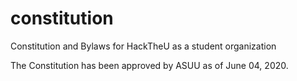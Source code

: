 # constitution
Constitution and Bylaws for HackTheU as a student organization

The Constitution has been approved by ASUU as of June 04, 2020. 
